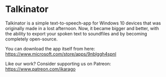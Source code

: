 # Talkinator
Talkinator is a simple text-to-speech-app for Windows 10 devices that was originally made in a lost afternoon. Now, it became bigger and better, with the ability to export your spoken text to soundfiles and by becoming completely open-source.


You can download the app itself from here: https://www.microsoft.com/store/apps/9nblggh4spnl

Like our work? Consider supporting us on Patreon: https://www.patreon.com/ikarago 

